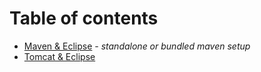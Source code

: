 # Table of contents

- [Maven & Eclipse](maven-eclipse) *- standalone or bundled maven setup*
- [Tomcat & Eclipse](tomcat)